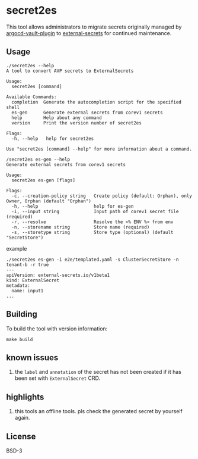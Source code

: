 # secret2es

This tool allows administrators to migrate secrets originally managed by [argocd-vault-plugin](https://argocd-vault-plugin.readthedocs.io/en/stable/) to [external-secrets](https://github.com/external-secrets/external-secrets) for continued maintenance.

## Usage

```shell
./secret2es --help
A tool to convert AVP secrets to ExternalSecrets

Usage:
  secret2es [command]

Available Commands:
  completion  Generate the autocompletion script for the specified shell
  es-gen      Generate external secrets from corev1 secrets
  help        Help about any command
  version     Print the version number of secret2es

Flags:
  -h, --help   help for secret2es

Use "secret2es [command] --help" for more information about a command.
```

```shell
/secret2es es-gen --help
Generate external secrets from corev1 secrets

Usage:
  secret2es es-gen [flags]

Flags:
  -c, --creation-policy string   Create policy (default: Orphan), only Owner, Orphan (default "Orphan")
  -h, --help                     help for es-gen
  -i, --input string             Input path of corev1 secret file (required)
  -r, --resolve                  Resolve the <% ENV %> from env
  -n, --storename string         Store name (required)
  -s, --storetype string         Store type (optional) (default "SecretStore")
```

example 

```shell
./secret2es es-gen -i e2e/templated.yaml -s ClusterSecretStore -n tenant-b -r true
---
apiVersion: external-secrets.io/v1beta1
kind: ExternalSecret
metadata:
  name: input1
...
```

## Building

To build the tool with version information:

```shell
make build
```

## known issues

1. the `label` and `annotation` of the secret has not been created if it has been set with `ExternalSecret` CRD.

## highlights

1. this tools an offline tools. pls check the generated secret by yourself again.

## License

BSD-3

